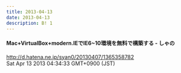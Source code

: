 ```yaml
---
title: 2013-04-13
date: 2013-04-13
description: B! 1
---
```


#### Mac+VirtualBox+modern.IEでIE6~10環境を無料で構築する - しゃの
http://d.hatena.ne.jp/syan0/20130407/1365358782<br>
Sat Apr 13 2013 04:34:33 GMT+0900 (JST)<br>


